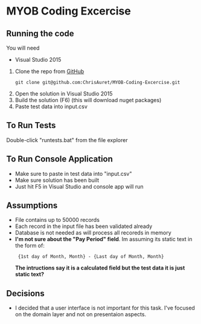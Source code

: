 
# MYOB Coding Excercise

## Running the code

You will need
- Visual Studio 2015

1. Clone the repo from [GitHub](https://github.com/ChrisAuret/MYOB-Coding-Excercise)
    ```
    git clone git@github.com:ChrisAuret/MYOB-Coding-Excercise.git
    ```
2. Open the solution in Visual Studio 2015
2. Build the solution (F6) (this will download nuget packages)
3. Paste test data into input.csv

## To Run Tests

Double-click "runtests.bat" from the file explorer

## To Run Console Application
-   Make sure to paste in test data into "input.csv"
-   Make sure solution has been built
-   Just hit F5 in Visual Studio and console app will run

## Assumptions
- File contains up to 50000 records
- Each record in the input file has been validated already
- Database is not needed as will process all recoreds in memory
- **I'm not sure about the "Pay Period" field**. Im assuming its static text in the form of:
   ```
    {1st day of Month, Month} - {Last day of Month, Month}
    ```
    **The intructions say it is a calculated field but the test data it is just static text?**
    
## Decisions
- I decided that a user interface is not important for this task. I've focused on the domain layer and not on presentaion aspects.
